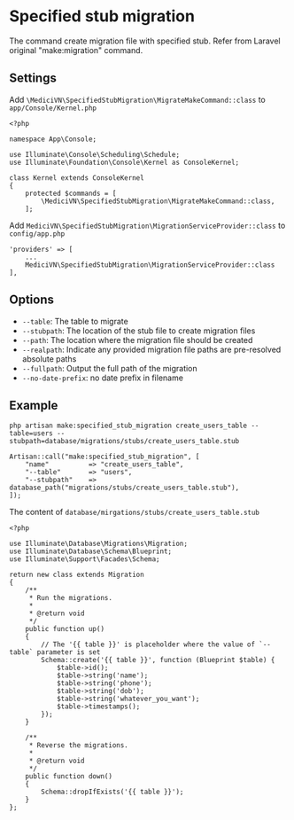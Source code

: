 # Specified stub migration

The command create migration file with specified stub. Refer from Laravel original "make:migration" command.

## Settings

Add `\MediciVN\SpecifiedStubMigration\MigrateMakeCommand::class` to `app/Console/Kernel.php`

```injectablephp
<?php

namespace App\Console;

use Illuminate\Console\Scheduling\Schedule;
use Illuminate\Foundation\Console\Kernel as ConsoleKernel;

class Kernel extends ConsoleKernel
{
    protected $commands = [
        \MediciVN\SpecifiedStubMigration\MigrateMakeCommand::class,
    ];

```

Add `MediciVN\SpecifiedStubMigration\MigrationServiceProvider::class` to `config/app.php`

```injectablephp
'providers' => [
    ...
    MediciVN\SpecifiedStubMigration\MigrationServiceProvider::class
],
```

## Options

- `--table`: The table to migrate
- `--stubpath`: The location  of the stub file to create migration files
- `--path`: The location where the migration file should be created
- `--realpath`: Indicate any provided migration file paths are pre-resolved absolute paths
- `--fullpath`: Output the full path of the migration
- `--no-date-prefix`: no date prefix in filename

## Example

```injectablephp
php artisan make:specified_stub_migration create_users_table --table=users --stubpath=database/migrations/stubs/create_users_table.stub
```

```injectablephp
Artisan::call("make:specified_stub_migration", [
    "name"          => "create_users_table",
    "--table"       => "users",
    "--stubpath"    => database_path("migrations/stubs/create_users_table.stub"),
]);
```

The content of `database/mirgations/stubs/create_users_table.stub`

```injectablephp
<?php

use Illuminate\Database\Migrations\Migration;
use Illuminate\Database\Schema\Blueprint;
use Illuminate\Support\Facades\Schema;

return new class extends Migration
{
    /**
     * Run the migrations.
     *
     * @return void
     */
    public function up()
    {
        // The '{{ table }}' is placeholder where the value of `--table` parameter is set
        Schema::create('{{ table }}', function (Blueprint $table) {
            $table->id();
            $table->string('name');
            $table->string('phone');
            $table->string('dob');
            $table->string('whatever_you_want');
            $table->timestamps();
        });
    }

    /**
     * Reverse the migrations.
     *
     * @return void
     */
    public function down()
    {
        Schema::dropIfExists('{{ table }}');
    }
};
```
